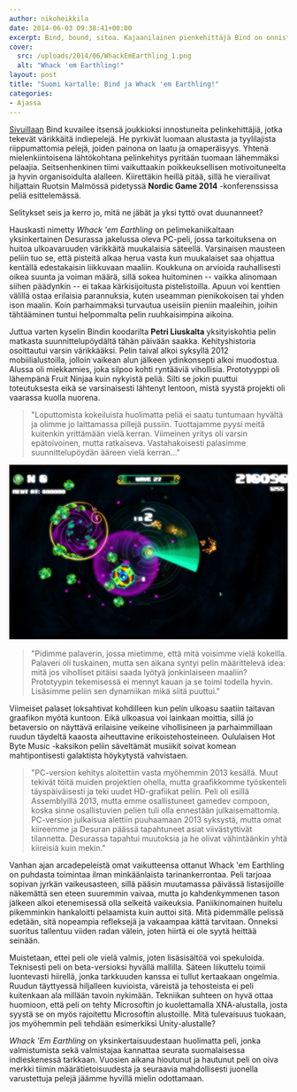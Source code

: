 ```yaml
---
author: nikoheikkila
date: 2014-06-03 09:38:41+00:00
excerpt: Bind, bound, sitoa. Kajaanilainen pienkehittäjä Bind on onnistunut ensimmäisessä pelissään sitomaan pelaajan tietokoneen ääreen.
cover:
  src: /uploads/2014/06/WhackEmEarthling_1.png
  alt: "Whack 'em Earthling!"
layout: post
title: "Suomi kartalle: Bind ja Whack 'em Earthling!"
categories:
- Ajassa
---
```


[Sivuillaan](http://www.wearebind.com/) Bind kuvailee itsensä joukkioksi innostuneita pelinkehittäjiä, jotka tekevät värikkäitä indiepelejä. He pyrkivät luomaan alustasta ja tyylilajista riippumattomia pelejä, joiden painona on laatu ja omaperäisyys. Yhtenä mielenkiintoisena lähtökohtana pelinkehitys pyritään tuomaan lähemmäksi pelaajia. Seitsenhenkinen tiimi vaikuttaakin poikkeuksellisen motivoituneelta ja hyvin organisoidulta alalleen. Kiirettäkin heillä pitää, sillä he vierailivat hiljattain Ruotsin Malmössä pidetyssä **Nordic Game 2014** -konferenssissa peliä esittelemässä.

Selitykset seis ja kerro jo, mitä ne jäbät ja yksi tyttö ovat duunanneet?

Hauskasti nimetty _Whack 'em Earthling_ on pelimekaniikaltaan yksinkertainen Desurassa jakelussa oleva PC-peli, jossa tarkoituksena on huitoa ulkoavaruuden värikkäitä muukalaisia säteellä. Varsinaisen mausteen peliin tuo se, että pisteitä alkaa herua vasta kun muukalaiset saa ohjattua kentällä edestakaisin liikkuvaan maaliin. Koukkuna on arvioida rauhallisesti oikea suunta ja voiman määrä, sillä sokea huitominen -- vaikka alinomaan siihen päädynkin -- ei takaa kärkisijoitusta pistelistoilla. Apuun voi kenttien välillä ostaa erilaisia parannuksia, kuten useamman pienikokoisen tai yhden ison maalin. Koin parhaimmaksi turvautua useisiin pieniin maaleihin, joihin tähtääminen tuntui helpommalta pelin ruuhkaisimpina aikoina.

Juttua varten kyselin Bindin koodarilta **Petri Liuskalta** yksityiskohtia pelin matkasta suunnittelupöydältä tähän päivään saakka. Kehityshistoria osoittautui varsin värikkääksi. Pelin taival alkoi syksyllä 2012 mobiilialustoilla, jolloin vaikean alun jälkeen ydinkonsepti alkoi muodostua. Alussa oli miekkamies, joka silpoo kohti ryntääviä vihollisia. Prototyyppi oli lähempänä Fruit Ninjaa kuin nykyistä peliä. Silti se jokin puuttui toteutuksesta eikä se varsinaisesti lähtenyt lentoon, mistä syystä projekti oli vaarassa kuolla nuorena.

> "Loputtomista kokeiluista huolimatta peliä ei saatu tuntumaan hyvältä ja olimme jo laittamassa pillejä pussiin. Tuottajamme pyysi meitä kuitenkin yrittämään vielä kerran. Viimeinen yritys oli varsin epätoivoinen, mutta ratkaiseva. Vastahakoisesti palasimme suunnittelupöydän ääreen vielä kerran…"

[![Whack 'Em Earthling #2](/uploads/2014/06/WhackEmEarthling_2.png)](/uploads/2014/06/WhackEmEarthling_2.png)

> "Pidimme palaverin, jossa mietimme, että mitä voisimme vielä kokeilla. Palaveri oli tuskainen, mutta sen aikana syntyi pelin määrittelevä idea: mitä jos viholliset pitäisi saada lyötyä jonkinlaiseen maaliin? Prototyypin tekemisessä ei mennyt kauan ja se toimi todella hyvin. Lisäsimme peliin sen dynamiikan mikä siitä puuttui."

Viimeiset palaset loksahtivat kohdilleen kun pelin ulkoasu saatiin taitavan graafikon myötä kuntoon. Eikä ulkoasua voi lainkaan moittia, sillä jo betaversio on näyttävä erilaisine veikeine vihollisineen ja parhaimmillaan ruudun täydeltä kaaosta aiheuttavine erikoistehosteineen. Oululaisen Hot Byte Music -kaksikon peliin säveltämät musiikit soivat komean mahtipontisesti galaktista höykytystä vahvistaen.

> "PC-version kehitys aloitettiin vasta myöhemmin 2013 kesällä. Muut tekivät töitä muiden projektien ohella, mutta graafikkomme työskenteli täyspäiväisesti ja teki uudet HD-grafiikat peliin. Peli oli esillä Assemblyillä 2013, mutta emme osallistuneet gamedev compoon, koska sinne osallistuvien pelien tuli olla ennestään julkaisemattomia. PC-version julkaisua alettiin puuhaamaan 2013 syksystä, mutta omat kiireemme ja Desuran päässä tapahtuneet asiat viivästyttivät tilannetta. Desurassa tapahtui muutoksia ja he olivat vähintäänkin yhtä kiireisiä kuin mekin."

Vanhan ajan arcadepeleistä omat vaikutteensa ottanut Whack 'em Earthling on puhdasta toimintaa ilman minkäänlaista tarinankerrontaa. Peli tarjoaa sopivan jyrkän vaikeusasteen, sillä pääsin muutamassa päivässä listasijoille näkemättä sen eteen suuremmin vaivaa, mutta jo kahdenkymmenen tason jälkeen alkoi etenemisessä olla selkeitä vaikeuksia. Paniikinomainen huitelu pikemminkin hankaloitti pelaamista kuin auttoi sitä. Mitä pidemmälle pelissä edetään, sitä nopeampia refleksejä ja vakaampaa kättä tarvitaan. Onneksi suoritus tallentuu viiden radan välein, joten hiirtä ei ole syytä heittää seinään.

Muistetaan, ettei peli ole vielä valmis, joten lisäsisältöä voi spekuloida. Teknisesti peli on beta-versioksi hyvällä mallilla. Säteen liikuttelu toimii luontevasti hiirellä, jonka tarkkuuden kanssa ei tullut kertaakaan ongelmia. Ruudun täyttyessä hiljalleen kuvioista, väreistä ja tehosteista ei peli kuitenkaan ala millään tavoin nykimään. Tekniikan suhteen on hyvä ottaa huomioon, että peli on tehty Microsoftin jo kuolettamalla XNA-alustalla, josta syystä se on myös rajoitettu Microsoftin alustoille. Mitä tulevaisuus tuokaan, jos myöhemmin peli tehdään esimerkiksi Unity-alustalle?

_Whack 'Em Earthling_ on yksinkertaisuudestaan huolimatta peli, jonka valmistumista sekä valmistajaa kannattaa seurata suomalaisessa indieskenessä tarkkaan. Vuosien aikana hioutunut ja hautunut peli on oiva merkki tiimin määrätietoisuudesta ja seuraavia mahdollisesti juonella varustettuja pelejä jäämme hyvillä mielin odottamaan.
